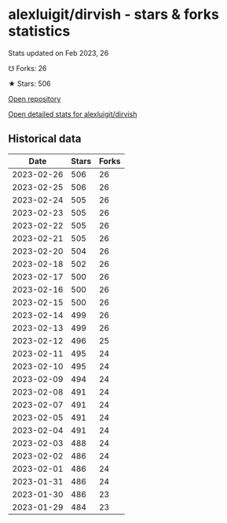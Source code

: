 # alexluigit/dirvish - stars & forks statistics

Stats updated on Feb 2023, 26

☋ Forks: 26

★ Stars: 506

[Open repository](https://github.com/alexluigit/dirvish)

[Open detailed stats for alexluigit/dirvish](https://reviewgithub.com/rep/alexluigit/dirvish)

## Historical data
| Date | Stars | Forks |
|------|-------|-------|
| 2023-02-26 | 506 | 26 | 
| 2023-02-25 | 506 | 26 | 
| 2023-02-24 | 505 | 26 | 
| 2023-02-23 | 505 | 26 | 
| 2023-02-22 | 505 | 26 | 
| 2023-02-21 | 505 | 26 | 
| 2023-02-20 | 504 | 26 | 
| 2023-02-18 | 502 | 26 | 
| 2023-02-17 | 500 | 26 | 
| 2023-02-16 | 500 | 26 | 
| 2023-02-15 | 500 | 26 | 
| 2023-02-14 | 499 | 26 | 
| 2023-02-13 | 499 | 26 | 
| 2023-02-12 | 496 | 25 | 
| 2023-02-11 | 495 | 24 | 
| 2023-02-10 | 495 | 24 | 
| 2023-02-09 | 494 | 24 | 
| 2023-02-08 | 491 | 24 | 
| 2023-02-07 | 491 | 24 | 
| 2023-02-05 | 491 | 24 | 
| 2023-02-04 | 491 | 24 | 
| 2023-02-03 | 488 | 24 | 
| 2023-02-02 | 486 | 24 | 
| 2023-02-01 | 486 | 24 | 
| 2023-01-31 | 486 | 24 | 
| 2023-01-30 | 486 | 23 | 
| 2023-01-29 | 484 | 23 | 

